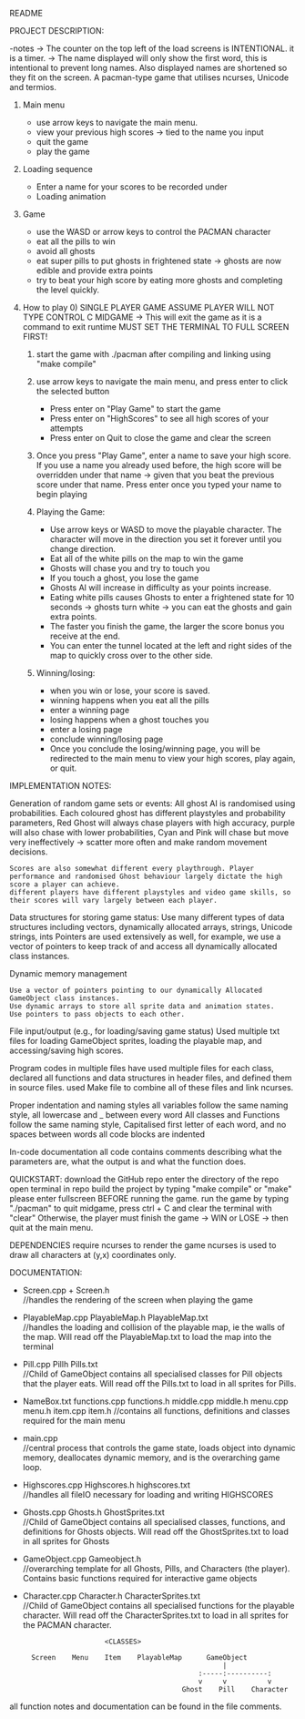 README

PROJECT DESCRIPTION:

  -notes
    -> The counter on the top left of the load screens is INTENTIONAL. it is a timer.
    -> The name displayed will only show the first word, this is intentional to prevent long names. Also displayed names are shortened so they fit on the screen.
  A pacman-type game that utilises ncurses, Unicode and termios. 
  1. Main menu
      - use arrow keys to navigate the main menu.
      - view your previous high scores -> tied to the name you input
      - quit the game
      - play the game

  2. Loading sequence
      - Enter a name for your scores to be recorded under
      - Loading animation

  3. Game
       - use the WASD or arrow keys to control the PACMAN character
       - eat all the pills to win
       - avoid all ghosts
       - eat super pills to put ghosts in frightened state -> ghosts are now edible and provide extra points
       - try to beat your high score by eating more ghosts and completing the level quickly.

  4. How to play
      0) SINGLE PLAYER GAME
         ASSUME PLAYER WILL NOT TYPE CONTROL C MIDGAME -> This will exit the game as it is a command to exit runtime
         MUST SET THE TERMINAL TO FULL SCREEN FIRST!
      1) start the game with ./pacman after compiling and linking using "make compile"

      2) use arrow keys to navigate the main menu, and press enter to click the selected button
            - Press enter on "Play Game" to start the game
            - Press enter on "HighScores" to see all high scores of your attempts
            - Press enter on Quit to close the game and clear the screen

      3) Once you press "Play Game", enter a name to save your high score. If you use a name you already used before, 
         the high score will be overridden under    that name -> given that you beat the previous score under that name.
         Press enter once you typed your name to begin playing

      4) Playing the Game:
         - Use arrow keys or WASD to move the playable character. The character will move in the direction you set it forever until you change direction.
         - Eat all of the white pills on the map to win the game
         - Ghosts will chase you and try to touch you
         - If you touch a ghost, you lose the game
         - Ghosts AI will increase in difficulty as your points increase.
         - Eating white pills causes Ghosts to enter a frightened state for 10 seconds -> ghosts turn white -> you can eat the ghosts and gain extra points.
         - The faster you finish the game, the larger the score bonus you receive at the end.
         - You can enter the tunnel located at the left and right sides of the map to quickly cross over to the other side.

      5) Winning/losing:

          - when you win or lose, your score is saved.
          - winning happens when you eat all the pills
           - enter a winning page
          - losing happens when a ghost touches you
           - enter a losing page
          - conclude winning/losing page
          - Once you conclude the losing/winning page, you will be redirected to the main menu to view your high scores, play again, or quit.


IMPLEMENTATION NOTES:

Generation of random game sets or events:
    All ghost AI is randomised using probabilities. Each coloured ghost has different playstyles and probability parameters,
    Red Ghost will always chase players with high accuracy, purple will also chase with lower probabilities, 
    Cyan and Pink will chase but move very ineffectively -> scatter more often and make random movement decisions.
    
    Scores are also somewhat different every playthrough. Player performance and randomised Ghost behaviour largely dictate the high score a player can achieve.
    different players have different playstyles and video game skills, so their scores will vary largely between each player.


Data structures for storing game status:
    Use many different types of data structures including vectors, dynamically allocated arrays, strings, Unicode strings, ints
    Pointers are used extensively as well, for example, we use a vector of pointers to keep track of and access all dynamically allocated class instances.


Dynamic memory management

    Use a vector of pointers pointing to our dynamically Allocated GameObject class instances.
    Use dynamic arrays to store all sprite data and animation states.
    Use pointers to pass objects to each other.


File input/output (e.g., for loading/saving game status)
    Used multiple txt files for loading GameObject sprites, loading the playable map, and accessing/saving high scores.


Program codes in multiple files
    have used multiple files for each class, declared all functions and data structures in header files, and defined them in source files.
    used Make file to combine all of these files and link ncurses.


Proper indentation and naming styles
     all variables follow the same naming style, all lowercase and _ between every word
     All classes and Functions follow the same naming style, Capitalised first letter of each word, and no spaces between words
     all code blocks are indented


In-code documentation
    all code contains comments describing what the parameters are, what the output is and what the function does.


QUICKSTART:
  download the GitHub repo
  enter the directory of the repo
  open terminal in repo
  build the project by typing "make compile" or "make"
  please enter fullscreen BEFORE running the game.
  run the game by typing "./pacman"
  to quit midgame, press ctrl + C and clear the terminal with "clear"
  Otherwise, the player must finish the game -> WIN or LOSE -> then quit at the main menu.


DEPENDENCIES
  require ncurses to render the game
  ncurses is used to draw all characters at (y,x) coordinates only.


DOCUMENTATION:
- Screen.cpp + Screen.h                                                     
//handles the rendering of the screen when playing the game

- PlayableMap.cpp PlayableMap.h PlayableMap.txt                             
//handles the loading and collision of the playable map, ie the walls of the map. Will read off the PlayableMap.txt to load the map into the terminal

- Pill.cpp Pillh Pills.txt                                                  
//Child of GameObject contains all specialised classes for Pill objects that the player eats. Will read off the Pills.txt to load in all sprites for Pills.

- NameBox.txt functions.cpp functions.h middle.cpp middle.h menu.cpp menu.h item.cpp item.h
//contains all functions, definitions and classes required for the main menu

- main.cpp                                                                  
//central process that controls the game state, loads object into dynamic memory, deallocates dynamic memory, and is the overarching game loop.

- Highscores.cpp Highscores.h highscores.txt                                
//handles all fileIO necessary for loading and writing HIGHSCORES

- Ghosts.cpp Ghosts.h GhostSprites.txt                                      
//Child of GameObject contains all specialised classes, functions, and definitions for Ghosts objects. Will read off the GhostSprites.txt to load in all sprites for Ghosts

- GameObject.cpp Gameobject.h                                               
//overarching template for all Ghosts, Pills, and Characters (the player). Contains basic functions required for interactive game objects

- Character.cpp Character.h CharacterSprites.txt                            
//Child of GameObject contains all specialised functions for the playable character. Will read off the CharacterSprites.txt to load in all sprites for the PACMAN character.



                          <CLASSES>
                       
        Screen    Menu    Item    PlayableMap      GameObject
                                                       |
                                                 :-----:----------:
                                                 v     v          v    
                                             Ghost    Pill    Character



 all function notes and documentation can be found in the file comments.
